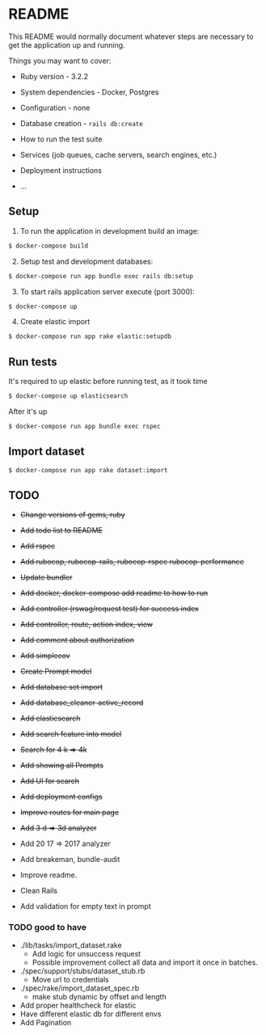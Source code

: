# README

This README would normally document whatever steps are necessary to get the
application up and running.

Things you may want to cover:

* Ruby version - 3.2.2

* System dependencies - Docker, Postgres

* Configuration - none

* Database creation - `rails db:create`

* How to run the test suite

* Services (job queues, cache servers, search engines, etc.)

* Deployment instructions

* ...

## Setup 

1. To run the application in development build an image:
```bash
$ docker-compose build
```

2. Setup test and development databases:

```bash
$ docker-compose run app bundle exec rails db:setup
```

3. To start rails application server execute (port 3000):

```bash
$ docker-compose up
```

4. Create elastic import
```bash
$ docker-compose run app rake elastic:setupdb
```

## Run tests
It's required to up elastic before running test, as it took time
```bash
$ docker-compose up elasticsearch
```
After it's up
```bash
$ docker-compose run app bundle exec rspec
```

## Import dataset
```bash
$ docker-compose run app rake dataset:import
```

## TODO 

* <del>Change versions of gems, ruby </del>
* <del>Add todo list to README</del> 
* <del>Add rspec</del> 
* <del>Add rubocop, rubocop-rails, rubocop-rspec rubocop-performance</del>
* <del>Update bundler</del>
* <del>Add docker, docker-compose add readme to how to run</del>
* <del>Add controller (rswag/request test) for success index</del>
* <del>Add controller, route, action index, view</del>
* <del>Add comment about authorization</del>
* <del>Add simplecov </del>
* <del> Create Prompt model</del>
* <del>Add database set import</del>
* <del>Add database_cleaner-active_record</del>
* <del>Add elasticsearch</del>
* <del>Add search feature into model</del>
* <del>Search for 4 k => 4k</del>
* <del> Add showing all Prompts</del>
* <del>Add UI for search</del>
* <del>Add deployment configs </del>
* <del>Improve routes for main page</dev>
* <del> Add 3 d => 3d analyzer</del>
* Add 20 17 => 2017 analyzer

* Add breakeman, bundle-audit
* Improve readme.  
* Clean Rails
* Add validation for empty text in prompt
### TODO good to have
* ./lib/tasks/import_dataset.rake
  * Add logic for unsuccess request
  * Possible improvement collect all data and import it once in batches.
* ./spec/support/stubs/dataset_stub.rb
  * Move url to credentials
* ./spec/rake/import_dataset_spec.rb
  * make stub dynamic by offset and length
* Add proper healthcheck for elastic
* Have different elastic db for different envs
* Add Pagination